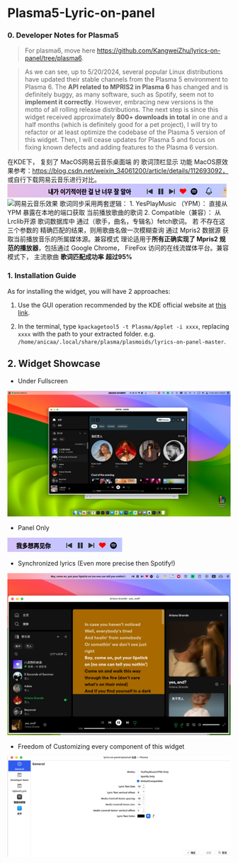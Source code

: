 # Plasma5-Lyric-on-panel

### 0. Developer Notes for Plasma5
> For plasma6, move here https://github.com/KangweiZhu/lyrics-on-panel/tree/plasma6.

> As we can see, up to 5/20/2024, several popular Linux distributions have updated their stable channels from the Plasma 5 environment to Plasma 6. The **API related to MPRIS2 in Plasma 6** has changed and is definitely buggy, as many software, such as Spotify, seem not to **implement it correctly**. However, embracing new versions is the motto of all rolling release distributions. The next step is since this widget received approximately **800+ downloads in total** in one and a half months (which is definitely good for a pet project), I will try to refactor or at least optimize the codebase of the Plasma 5 version of this widget. Then, I will cease updates for Plasma 5 and focus on fixing known defects and adding features to the Plasma 6 version.



在KDE下， 复刻了 MacOS网易云音乐桌面端 的 歌词顶栏显示 功能
MacOS原效果参考：https://blog.csdn.net/weixin_34061200/article/details/112693092， 或自行下载网易云音乐进行对比。
![Lyric-on-panel效果](img/image-20240317195128194.png "Lyric-on-panel")
![网易云音乐效果](https://img-blog.csdnimg.cn/img_convert/d98c4b5b7d938727d008214573453c57.png "网易云音乐效果")
歌词同步采用两套逻辑： 
 	1. YesPlayMusic （YPM）： 直接从 YPM 暴露在本地的端口获取 当前播放歌曲的歌词
 	2. Compatible（兼容）： 从 Lrclib开源 歌词数据库中 通过（歌手，曲名，专辑名）fetch歌词。 若 不存在这三个参数的 精确匹配的结果，则用歌曲名做一次模糊查询
通过 Mpris2 数据源 获取当前播放音乐的所属媒体源。兼容模式 理论适用于**所有正确实现了 Mpris2 规范的播放器**，包括通过 Google Chrome， FireFox 访问的在线流媒体平台。兼容模式下， 主流歌曲 **歌词匹配成功率** **超过95%**



### 1. Installation Guide

As for installing the widget, you will have 2 approaches:

1. Use the GUI operation recommended by the KDE official website at [this link](https://userbase.kde.org/Plasma/Installing_Plasmoids).

2. In the terminal, type `kpackagetool5 -t Plasma/Applet -i xxxx`, replacing `xxxx` with the path to your extracted folder. e.g. `/home/anicaa/.local/share/plasma/plasmoids/lyrics-on-panel-master`.



## 2. Widget Showcase

* Under Fullscreen 

![image-20240317192855544](img/image-20240317192855544.png "Fullscreen shortcut")

* Panel Only

![image-20240317192935566](img/image-20240317192935566.png "Panel shortcut")



* Synchronized lyrics (Even more precise then Spotify!)

![image-20240317192959997](img/image-20240317192959997.png "synchronized lyrics")



* Freedom of Customizing every component of this widget

![image-20240317193415515](img/image-20240317193415515.png)






